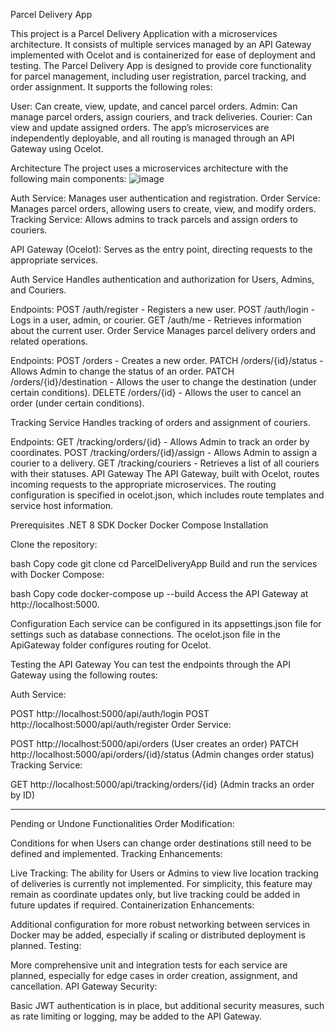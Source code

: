 Parcel Delivery App

This project is a Parcel Delivery Application with a microservices architecture. It consists of multiple services managed by an API Gateway implemented with Ocelot and is containerized for ease of deployment and testing.
The Parcel Delivery App is designed to provide core functionality for parcel management, including user registration, parcel tracking, and order assignment. It supports the following roles:

User: Can create, view, update, and cancel parcel orders.
Admin: Can manage parcel orders, assign couriers, and track deliveries.
Courier: Can view and update assigned orders.
The app’s microservices are independently deployable, and all routing is managed through an API Gateway using Ocelot.

Architecture
The project uses a microservices architecture with the following main components:
![image](https://github.com/user-attachments/assets/02d1dafc-8921-4269-b179-c8cb7c9e50f3)


Auth Service: Manages user authentication and registration.
Order Service: Manages parcel orders, allowing users to create, view, and modify orders.
Tracking Service: Allows admins to track parcels and assign orders to couriers.

API Gateway (Ocelot): Serves as the entry point, directing requests to the appropriate services.

Auth Service
Handles authentication and authorization for Users, Admins, and Couriers.

Endpoints:
POST /auth/register - Registers a new user.
POST /auth/login - Logs in a user, admin, or courier.
GET /auth/me - Retrieves information about the current user.
Order Service
Manages parcel delivery orders and related operations.

Endpoints:
POST /orders - Creates a new order.
PATCH /orders/{id}/status - Allows Admin to change the status of an order.
PATCH /orders/{id}/destination - Allows the user to change the destination (under certain conditions).
DELETE /orders/{id} - Allows the user to cancel an order (under certain conditions).

Tracking Service
Handles tracking of orders and assignment of couriers.

Endpoints:
GET /tracking/orders/{id} - Allows Admin to track an order by coordinates.
POST /tracking/orders/{id}/assign - Allows Admin to assign a courier to a delivery.
GET /tracking/couriers - Retrieves a list of all couriers with their statuses.
API Gateway
The API Gateway, built with Ocelot, routes incoming requests to the appropriate microservices. The routing configuration is specified in ocelot.json, which includes route templates and service host information.


Prerequisites
.NET 8 SDK
Docker
Docker Compose
Installation

Clone the repository:

bash
Copy code
git clone 
cd ParcelDeliveryApp
Build and run the services with Docker Compose:

bash
Copy code
docker-compose up --build
Access the API Gateway at http://localhost:5000.

Configuration
Each service can be configured in its appsettings.json file for settings such as database connections. The ocelot.json file in the ApiGateway folder configures routing for Ocelot.

Testing the API Gateway
You can test the endpoints through the API Gateway using the following routes:

Auth Service:

POST http://localhost:5000/api/auth/login
POST http://localhost:5000/api/auth/register
Order Service:

POST http://localhost:5000/api/orders (User creates an order)
PATCH http://localhost:5000/api/orders/{id}/status (Admin changes order status)
Tracking Service:

GET http://localhost:5000/api/tracking/orders/{id} (Admin tracks an order by ID)


-----------------------------------------------------------------------------

Pending or Undone Functionalities
Order Modification:

Conditions for when Users can change order destinations still need to be defined and implemented.
Tracking Enhancements:

Live Tracking: The ability for Users or Admins to view live location tracking of deliveries is currently not implemented. For simplicity, this feature may remain as coordinate updates only, but live tracking could be added in future updates if required.
Containerization Enhancements:

Additional configuration for more robust networking between services in Docker may be added, especially if scaling or distributed deployment is planned.
Testing:

More comprehensive unit and integration tests for each service are planned, especially for edge cases in order creation, assignment, and cancellation.
API Gateway Security:

Basic JWT authentication is in place, but additional security measures, such as rate limiting or logging, may be added to the API Gateway.

